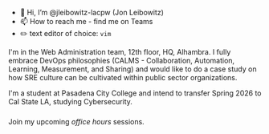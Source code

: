 - 👋 Hi, I’m @jleibowitz-lacpw (Jon Leibowitz)
- 📫 How to reach me - find me on Teams
- ✏️ text editor of choice: `vim`

I'm in the Web Administration team, 12th floor, HQ, Alhambra. I fully embrace DevOps philosophies (CALMS - Collaboration, Automation, Learning, Measurement, and Sharing) and would like to do a case study on how SRE culture can be cultivated within public sector organizations.

I'm a student at Pasadena City College and intend to transfer Spring 2026 to Cal State LA, studying Cybersecurity.

### 
Join my upcoming *office hours* sessions. 
<!---
jleibowitz-lacpw/jleibowitz-lacpw is a ✨ special ✨ repository because its `README.md` (this file) appears on your GitHub profile.
You can click the Preview link to take a look at your changes.
--->
